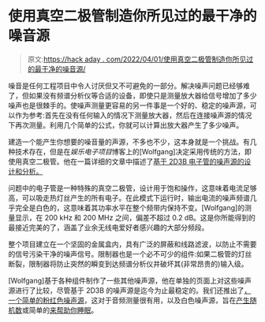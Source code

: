 # 使用真空二极管制造你所见过的最干净的噪音源

> 原文:[https://hack aday . com/2022/04/01/使用真空二极管制造你所见过的最干净的噪音源/](https://hackaday.com/2022/04/01/using-a-vacuum-diode-to-make-the-cleanest-noise-source-youve-ever-seen/)

噪音是任何工程项目中令人讨厌但又不可避免的一部分。解决噪声问题已经够难了，但如果没有频谱分析仪等合适的设备，即使只是测量放大器给信号增加了多少噪声也是很棘手的。使噪声测量更容易的另一件事是一个好的、稳定的噪声源，可以作为参考:首先在没有任何输入的情况下测量放大器，然后在连接噪声源的情况下再次测量。利用几个简单的公式，你就可以计算出放大器产生了多少噪声。

建造一个能产生你想要的噪音量的声源，不多也不少，这本身就是一个挑战。有几种技术存在，但是在*娱乐电子项目*博客上的[Wolfgang]决定采用传统的方法，即使用真空二极管。他在一篇详细的文章中描述了[基于 2D3B 电子管的噪声源的设计和分析。](https://electronicprojectsforfun.wordpress.com/making-noise/noise-sources-i-have-built/a-tube-noise-source-using-the-2d3b-tube/)

问题中的电子管是一种特殊的真空二极管，设计用于饱和操作，这意味着电流足够高，可以吸走热灯丝产生的所有电子。在此模式下运行时，输出电流的噪声频谱几乎完全是白色的，这意味着其功率水平在整个频带内保持不变。[Wolfgang]的测量显示，在 200 kHz 和 200 MHz 之间，偏差不超过 0.2 dB。这是你所能得到的最接近完美的了，涵盖了业余无线电爱好者感兴趣的大部分频段。

整个项目建立在一个坚固的金属盒内，具有广泛的屏蔽和线路滤波，以防止不需要的信号污染干净的噪声信号。限制器也是一个必不可少的组件:如果二极管的灯丝断裂，限制器将防止突然的瞬变到达频谱分析仪并破坏其(非常昂贵的)输入级。

[Wolfgang]基于各种组件制作了一些其他噪声源，他在单独的页面上对这些噪声源进行了比较，尽管基于 2D3B 的噪声源是迄今为止最稳定的。我们还推出了[，一个简单的粉红色噪声源](https://hackaday.com/2011/05/24/generating-pink-noise/)，这对于音频测量很有用，以及白色噪声源，旨在[产生随机数](https://hackaday.com/2012/09/12/generating-random-numbers-from-white-noise/)或简单的[来帮助你睡眠](https://hackaday.com/2013/12/12/bizarre-mini-amplifier-white-noise-generator/)。